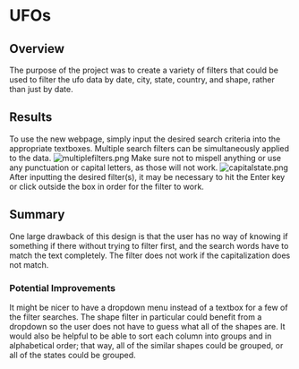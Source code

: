 # UFOs

## Overview
The purpose of the project was to create a variety of filters that could be used to filter the ufo data by date, city, state, country, and shape, rather than just by date.


## Results
To use the new webpage, simply input the desired search criteria into the appropriate textboxes. Multiple search filters can be simultaneously applied to the data. ![multiplefilters.png](https://github.com/Athenus/UFOs/blob/c6f047448d993cfae4b74155cfd479b389d3cf7f/static/images/multiplefilters.png) Make sure not to mispell anything or use any punctuation or capital letters, as those will not work. ![capitalstate.png](https://github.com/Athenus/UFOs/blob/c6f047448d993cfae4b74155cfd479b389d3cf7f/static/images/capitalstate.png) After inputting the desired filter(s), it may be necessary to hit the Enter key or click outside the box in order for the filter to work.

## Summary
One large drawback of this design is that the user has no way of knowing if something if there without trying to filter first, and the search words have to match the text completely. The filter does not work if the capitalization does not match. 

### Potential Improvements
It might be nicer to have a dropdown menu instead of a textbox for a few of the filter searches. The shape filter in particular could benefit from a dropdown so the user does not have to guess what all of the shapes are. It would also be helpful to be able to sort each column into groups and in alphabetical order; that way, all of the similar shapes could be grouped, or all of the states could be grouped.
